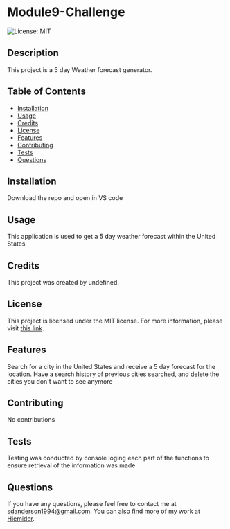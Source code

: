 # Module9-Challenge
![License: MIT](https://img.shields.io/badge/License-MIT-yellow.svg)
## Description
This project is a 5 day Weather forecast generator.

## Table of Contents
- [Installation](#installation)
- [Usage](#usage)
- [Credits](#credits)
- [License](#license)
- [Features](#features)
- [Contributing](#contributing)
- [Tests](#tests)
- [Questions](#questions)

## Installation
Download the repo and open in VS code

## Usage
This application is used to get a 5 day weather forecast within the United States

## Credits
This project was created by undefined.

## License
This project is licensed under the MIT license. For more information, please visit [this link](https://opensource.org/licenses/MIT).

## Features
Search for a city in the United States and receive a 5 day forecast for the location. Have a search history of previous cities searched, and delete the cities you don't want to see anymore

## Contributing
No contributions

## Tests
Testing was conducted by console loging each part of the functions to ensure retrieval of the information was made

## Questions
If you have any questions, please feel free to contact me at sdanderson1994@gmail.com. You can also find more of my work at [Hiemider](https://github.com/Hiemider).
